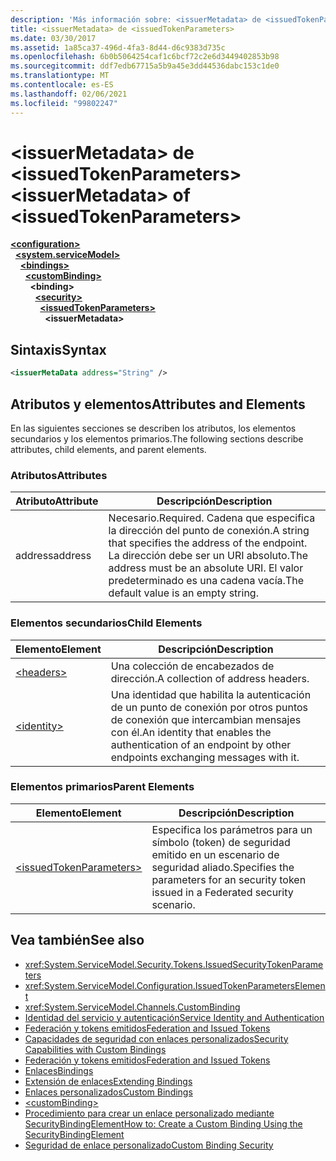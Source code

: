 ```yaml
---
description: 'Más información sobre: <issuerMetadata> de <issuedTokenParameters>'
title: <issuerMetadata> de <issuedTokenParameters>
ms.date: 03/30/2017
ms.assetid: 1a85ca37-496d-4fa3-8d44-d6c9383d735c
ms.openlocfilehash: 6b0b5064254caf1c6bcf72c2e6d3449402853b98
ms.sourcegitcommit: ddf7edb67715a5b9a45e3dd44536dabc153c1de0
ms.translationtype: MT
ms.contentlocale: es-ES
ms.lasthandoff: 02/06/2021
ms.locfileid: "99802247"
---
```

# <a name="issuermetadata-of-issuedtokenparameters"></a><span data-ttu-id="f8cec-103">\<issuerMetadata> de \<issuedTokenParameters></span><span class="sxs-lookup"><span data-stu-id="f8cec-103">\<issuerMetadata> of \<issuedTokenParameters></span></span>

[**\<configuration>**](../configuration-element.md)\
&nbsp;&nbsp;[**\<system.serviceModel>**](system-servicemodel.md)\
&nbsp;&nbsp;&nbsp;&nbsp;[**\<bindings>**](bindings.md)\
&nbsp;&nbsp;&nbsp;&nbsp;&nbsp;&nbsp;[**\<customBinding>**](custombinding.md)\
&nbsp;&nbsp;&nbsp;&nbsp;&nbsp;&nbsp;&nbsp;&nbsp;**\<binding>**\
&nbsp;&nbsp;&nbsp;&nbsp;&nbsp;&nbsp;&nbsp;&nbsp;&nbsp;&nbsp;[**\<security>**](security-of-custombinding.md)\
&nbsp;&nbsp;&nbsp;&nbsp;&nbsp;&nbsp;&nbsp;&nbsp;&nbsp;&nbsp;&nbsp;&nbsp;[**\<issuedTokenParameters>**](issuedtokenparameters.md)\
&nbsp;&nbsp;&nbsp;&nbsp;&nbsp;&nbsp;&nbsp;&nbsp;&nbsp;&nbsp;&nbsp;&nbsp;&nbsp;&nbsp;**\<issuerMetadata>**  
  
## <a name="syntax"></a><span data-ttu-id="f8cec-104">Sintaxis</span><span class="sxs-lookup"><span data-stu-id="f8cec-104">Syntax</span></span>  
  
```xml  
<issuerMetaData address="String" />
```  
  
## <a name="attributes-and-elements"></a><span data-ttu-id="f8cec-105">Atributos y elementos</span><span class="sxs-lookup"><span data-stu-id="f8cec-105">Attributes and Elements</span></span>  

 <span data-ttu-id="f8cec-106">En las siguientes secciones se describen los atributos, los elementos secundarios y los elementos primarios.</span><span class="sxs-lookup"><span data-stu-id="f8cec-106">The following sections describe attributes, child elements, and parent elements.</span></span>  
  
### <a name="attributes"></a><span data-ttu-id="f8cec-107">Atributos</span><span class="sxs-lookup"><span data-stu-id="f8cec-107">Attributes</span></span>  
  
|<span data-ttu-id="f8cec-108">Atributo</span><span class="sxs-lookup"><span data-stu-id="f8cec-108">Attribute</span></span>|<span data-ttu-id="f8cec-109">Descripción</span><span class="sxs-lookup"><span data-stu-id="f8cec-109">Description</span></span>|  
|---------------|-----------------|  
|<span data-ttu-id="f8cec-110">address</span><span class="sxs-lookup"><span data-stu-id="f8cec-110">address</span></span>|<span data-ttu-id="f8cec-111">Necesario.</span><span class="sxs-lookup"><span data-stu-id="f8cec-111">Required.</span></span> <span data-ttu-id="f8cec-112">Cadena que especifica la dirección del punto de conexión.</span><span class="sxs-lookup"><span data-stu-id="f8cec-112">A string that specifies the address of the endpoint.</span></span> <span data-ttu-id="f8cec-113">La dirección debe ser un URI absoluto.</span><span class="sxs-lookup"><span data-stu-id="f8cec-113">The address must be an absolute URI.</span></span> <span data-ttu-id="f8cec-114">El valor predeterminado es una cadena vacía.</span><span class="sxs-lookup"><span data-stu-id="f8cec-114">The default value is an empty string.</span></span>|  
  
### <a name="child-elements"></a><span data-ttu-id="f8cec-115">Elementos secundarios</span><span class="sxs-lookup"><span data-stu-id="f8cec-115">Child Elements</span></span>  
  
|<span data-ttu-id="f8cec-116">Elemento</span><span class="sxs-lookup"><span data-stu-id="f8cec-116">Element</span></span>|<span data-ttu-id="f8cec-117">Descripción</span><span class="sxs-lookup"><span data-stu-id="f8cec-117">Description</span></span>|  
|-------------|-----------------|  
|[\<headers>](headers-element.md)|<span data-ttu-id="f8cec-118">Una colección de encabezados de dirección.</span><span class="sxs-lookup"><span data-stu-id="f8cec-118">A collection of address headers.</span></span>|  
|[\<identity>](identity.md)|<span data-ttu-id="f8cec-119">Una identidad que habilita la autenticación de un punto de conexión por otros puntos de conexión que intercambian mensajes con él.</span><span class="sxs-lookup"><span data-stu-id="f8cec-119">An identity that enables the authentication of an endpoint by other endpoints exchanging messages with it.</span></span>|  
  
### <a name="parent-elements"></a><span data-ttu-id="f8cec-120">Elementos primarios</span><span class="sxs-lookup"><span data-stu-id="f8cec-120">Parent Elements</span></span>  
  
|<span data-ttu-id="f8cec-121">Elemento</span><span class="sxs-lookup"><span data-stu-id="f8cec-121">Element</span></span>|<span data-ttu-id="f8cec-122">Descripción</span><span class="sxs-lookup"><span data-stu-id="f8cec-122">Description</span></span>|  
|-------------|-----------------|  
|[\<issuedTokenParameters>](issuedtokenparameters.md)|<span data-ttu-id="f8cec-123">Especifica los parámetros para un símbolo (token) de seguridad emitido en un escenario de seguridad aliado.</span><span class="sxs-lookup"><span data-stu-id="f8cec-123">Specifies the parameters for an security token issued in a Federated security scenario.</span></span>|  
  
## <a name="see-also"></a><span data-ttu-id="f8cec-124">Vea también</span><span class="sxs-lookup"><span data-stu-id="f8cec-124">See also</span></span>

- <xref:System.ServiceModel.Security.Tokens.IssuedSecurityTokenParameters>
- <xref:System.ServiceModel.Configuration.IssuedTokenParametersElement>
- <xref:System.ServiceModel.Channels.CustomBinding>
- [<span data-ttu-id="f8cec-125">Identidad del servicio y autenticación</span><span class="sxs-lookup"><span data-stu-id="f8cec-125">Service Identity and Authentication</span></span>](../../../wcf/feature-details/service-identity-and-authentication.md)
- [<span data-ttu-id="f8cec-126">Federación y tokens emitidos</span><span class="sxs-lookup"><span data-stu-id="f8cec-126">Federation and Issued Tokens</span></span>](../../../wcf/feature-details/federation-and-issued-tokens.md)
- [<span data-ttu-id="f8cec-127">Capacidades de seguridad con enlaces personalizados</span><span class="sxs-lookup"><span data-stu-id="f8cec-127">Security Capabilities with Custom Bindings</span></span>](../../../wcf/feature-details/security-capabilities-with-custom-bindings.md)
- [<span data-ttu-id="f8cec-128">Federación y tokens emitidos</span><span class="sxs-lookup"><span data-stu-id="f8cec-128">Federation and Issued Tokens</span></span>](../../../wcf/feature-details/federation-and-issued-tokens.md)
- [<span data-ttu-id="f8cec-129">Enlaces</span><span class="sxs-lookup"><span data-stu-id="f8cec-129">Bindings</span></span>](../../../wcf/bindings.md)
- [<span data-ttu-id="f8cec-130">Extensión de enlaces</span><span class="sxs-lookup"><span data-stu-id="f8cec-130">Extending Bindings</span></span>](../../../wcf/extending/extending-bindings.md)
- [<span data-ttu-id="f8cec-131">Enlaces personalizados</span><span class="sxs-lookup"><span data-stu-id="f8cec-131">Custom Bindings</span></span>](../../../wcf/extending/custom-bindings.md)
- [\<customBinding>](custombinding.md)
- [<span data-ttu-id="f8cec-132">Procedimiento para crear un enlace personalizado mediante SecurityBindingElement</span><span class="sxs-lookup"><span data-stu-id="f8cec-132">How to: Create a Custom Binding Using the SecurityBindingElement</span></span>](../../../wcf/feature-details/how-to-create-a-custom-binding-using-the-securitybindingelement.md)
- [<span data-ttu-id="f8cec-133">Seguridad de enlace personalizado</span><span class="sxs-lookup"><span data-stu-id="f8cec-133">Custom Binding Security</span></span>](../../../wcf/samples/custom-binding-security.md)
